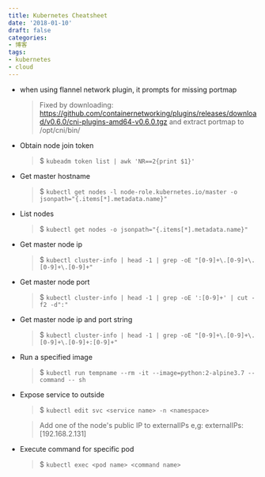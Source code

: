```yaml
---
title: Kubernetes Cheatsheet
date: '2018-01-10'
draft: false
categories:
- 博客
tags:
- kubernetes
- cloud
---
```

- when using flannel network plugin, it prompts for missing portmap

  > Fixed by downloading: https://github.com/containernetworking/plugins/releases/download/v0.6.0/cni-plugins-amd64-v0.6.0.tgz and extract portmap to /opt/cni/bin/

- Obtain node join token

  > $ ```kubeadm token list | awk 'NR==2{print $1}'```

- Get master hostname

  > $ ```kubectl get nodes -l node-role.kubernetes.io/master -o jsonpath="{.items[*].metadata.name}"```

- List nodes

  > $ ```kubectl get nodes -o jsonpath="{.items[*].metadata.name}"```

- Get master node ip

  > $ ```kubectl cluster-info | head -1 | grep -oE "[0-9]+\.[0-9]+\.[0-9]+\.[0-9]+"```

- Get master node port

  > $ ```kubectl cluster-info | head -1 | grep -oE ':[0-9]+' | cut -f2 -d":"```

- Get master node ip and port string

  > $ ```kubectl cluster-info | head -1 | grep -oE "[0-9]+\.[0-9]+\.[0-9]+\.[0-9]+:[0-9]+"```

- Run a specified image

  > $ ```kubectl run tempname --rm -it --image=python:2-alpine3.7 --command -- sh```

- Expose service to outside

  > $ ```kubectl edit svc <service name> -n <namespace>```

  > Add one of the node's public IP to externalIPs
    e,g: externalIPs: [192.168.2.131]

- Execute command for specific pod

  > $ ```kubectl exec <pod name> <command name>```